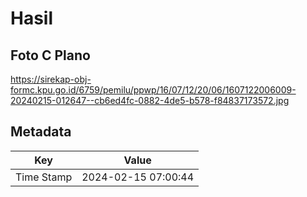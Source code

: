# Hasil

## Foto C Plano

https://sirekap-obj-formc.kpu.go.id/6759/pemilu/ppwp/16/07/12/20/06/1607122006009-20240215-012647--cb6ed4fc-0882-4de5-b578-f84837173572.jpg


## Metadata

| Key        | Value               |
| ---------- | ------------------- |
| Time Stamp | 2024-02-15 07:00:44 |



